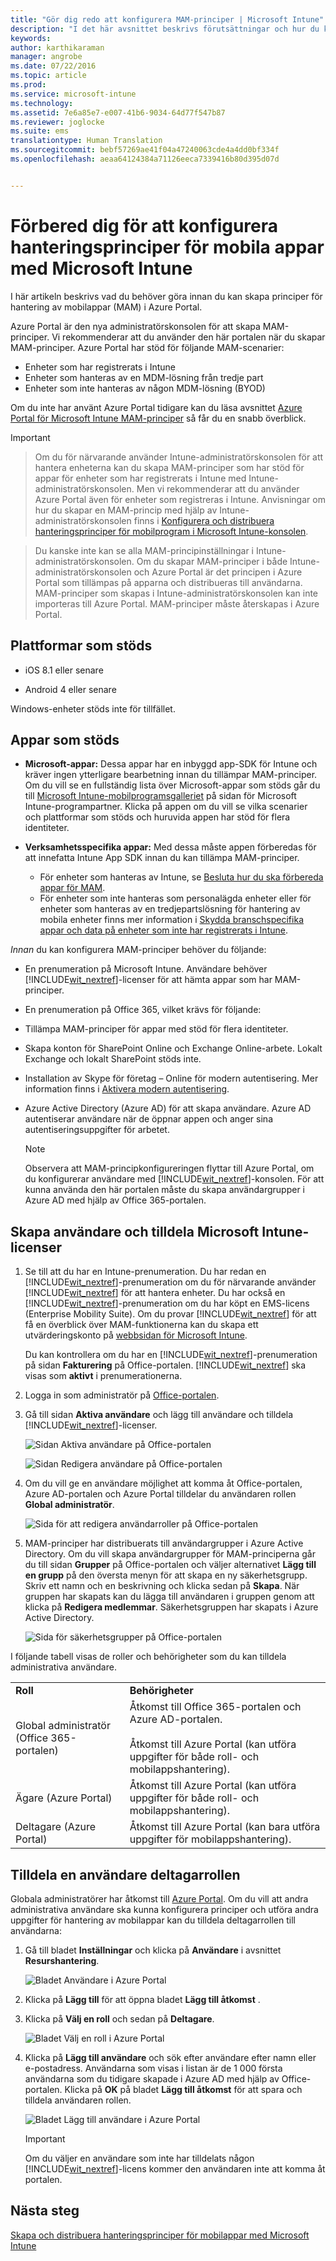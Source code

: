 ```yaml
---
title: "Gör dig redo att konfigurera MAM-principer | Microsoft Intune"
description: "I det här avsnittet beskrivs förutsättningar och hur du konfigurerar användare innan du kan skapa hanteringsprinciper för mobilappar."
keywords: 
author: karthikaraman
manager: angrobe
ms.date: 07/22/2016
ms.topic: article
ms.prod: 
ms.service: microsoft-intune
ms.technology: 
ms.assetid: 7e6a85e7-e007-41b6-9034-64d77f547b87
ms.reviewer: joglocke
ms.suite: ems
translationtype: Human Translation
ms.sourcegitcommit: bebf57269ae41f04a47240063cde4a4dd0bf334f
ms.openlocfilehash: aeaa64124384a71126eeca7339416b80d395d07d


---
```


# Förbered dig för att konfigurera hanteringsprinciper för mobila appar med Microsoft Intune
I här artikeln beskrivs vad du behöver göra innan du kan skapa principer för hantering av mobilappar (MAM) i Azure Portal.

Azure Portal är den nya administratörskonsolen för att skapa MAM-principer. Vi rekommenderar att du använder den här portalen när du skapar MAM-principer. Azure Portal har stöd för följande MAM-scenarier:
- Enheter som har registrerats i Intune
- Enheter som hanteras av en MDM-lösning från tredje part
- Enheter som inte hanteras av någon MDM-lösning (BYOD)

Om du inte har använt Azure Portal tidigare kan du läsa avsnittet [Azure Portal för Microsoft Intune MAM-principer](azure-portal-for-microsoft-intune-mam-policies.md) så får du en snabb överblick.

>[!IMPORTANT]

> Om du för närvarande använder Intune-administratörskonsolen för att hantera enheterna kan du skapa MAM-principer som har stöd för appar för enheter som har registrerats i Intune med Intune-administratörskonsolen. Men vi rekommenderar att du använder Azure Portal även för enheter som registreras i Intune. Anvisningar om hur du skapar en MAM-princip med hjälp av Intune-administratörskonsolen finns i [Konfigurera och distribuera hanteringsprinciper för mobilprogram i Microsoft Intune-konsolen](configure-and-deploy-mobile-application-management-policies-in-the-microsoft-intune-console.md).

> Du kanske inte kan se alla MAM-principinställningar i Intune-administratörskonsolen. Om du skapar MAM-principer i både Intune-administratörskonsolen och Azure Portal är det principen i Azure Portal som tillämpas på apparna och distribueras till användarna.
> MAM-principer som skapas i Intune-administratörskonsolen kan inte importeras till Azure Portal.  MAM-principer måste återskapas i Azure Portal.


##  Plattformar som stöds
- iOS 8.1 eller senare

- Android 4 eller senare

Windows-enheter stöds inte för tillfället.
##  Appar som stöds
* **Microsoft-appar:** Dessa appar har en inbyggd app-SDK för Intune och kräver ingen ytterligare bearbetning innan du tillämpar MAM-principer.
Om du vill se en fullständig lista över Microsoft-appar som stöds går du till [Microsoft Intune-mobilprogramsgalleriet](https://www.microsoft.com/en-us/server-cloud/products/microsoft-intune/partners.aspx) på sidan för Microsoft Intune-programpartner. Klicka på appen om du vill se vilka scenarier och plattformar som stöds och huruvida appen har stöd för flera identiteter.
* **Verksamhetsspecifika appar:** Med dessa måste appen förberedas för att innefatta Intune App SDK innan du kan tillämpa MAM-principer.

  * För enheter som hanteras av Intune, se [Besluta hur du ska förbereda appar för MAM](decide-how-to-prepare-apps-for-mobile-application-management-with-microsoft-intune.md).
  * För enheter som inte hanteras som personalägda enheter eller för enheter som hanteras av en tredjepartslösning för hantering av mobila enheter finns mer information i [Skydda branschspecifika appar och data på enheter som inte har registrerats i Intune](protect-line-of-business-apps-and-data-on-devices-not-enrolled-in-microsoft-intune.md).

*Innan* du kan konfigurera MAM-principer behöver du följande:

-   En prenumeration på Microsoft Intune.    Användare behöver [!INCLUDE[wit_nextref](../includes/wit_nextref_md.md)]-licenser för att hämta appar som har MAM-principer.

-   En prenumeration på Office 365, vilket krävs för följande:
  - Tillämpa MAM-principer för appar med stöd för flera identiteter.
  - Skapa konton för SharePoint Online och Exchange Online-arbete. Lokalt Exchange och lokalt SharePoint stöds inte.
-   Installation av Skype för företag – Online för modern autentisering. Mer information finns i [Aktivera modern autentisering](http://social.technet.microsoft.com/wiki/contents/articles/34339.skype-for-business-online-enable-your-tenant-for-modern-authentication.aspx).


- Azure Active Directory (Azure AD) för att skapa användare. Azure AD autentiserar användare när de öppnar appen och anger sina autentiseringsuppgifter för arbetet.

    > [!NOTE]
    > Observera att MAM-principkonfigureringen flyttar till Azure Portal, om du konfigurerar användare med [!INCLUDE[wit_nextref](../includes/wit_nextref_md.md)]-konsolen. För att kunna använda den här portalen måste du skapa användargrupper i Azure AD med hjälp av Office 365-portalen.


## Skapa användare och tilldela Microsoft Intune-licenser

1. Se till att du har en Intune-prenumeration. Du har redan en [!INCLUDE[wit_nextref](../includes/wit_nextref_md.md)]-prenumeration om du för närvarande använder [!INCLUDE[wit_nextref](../includes/wit_nextref_md.md)] för att hantera enheter.  Du har också en [!INCLUDE[wit_nextref](../includes/wit_nextref_md.md)]-prenumeration om du har köpt en EMS-licens (Enterprise Mobility Suite). Om du provar [!INCLUDE[wit_nextref](../includes/wit_nextref_md.md)] för att få en överblick över MAM-funktionerna kan du skapa ett utvärderingskonto på [webbsidan för Microsoft Intune](http://www.microsoft.com/en-us/server-cloud/products/microsoft-intune/).

    Du kan kontrollera om du har en [!INCLUDE[wit_nextref](../includes/wit_nextref_md.md)]-prenumeration på sidan **Fakturering** på Office-portalen.  [!INCLUDE[wit_nextref](../includes/wit_nextref_md.md)] ska visas som **aktivt** i prenumerationerna.

2.  Logga in som administratör på [Office-portalen](http://portal.office.com).

3.  Gå till sidan **Aktiva användare** och lägg till användare och tilldela [!INCLUDE[wit_nextref](../includes/wit_nextref_md.md)]-licenser.

    ![Sidan Aktiva användare på Office-portalen](../media/AppManagement/OfficePortal_AddUsers.png)

    ![Sidan Redigera användare på Office-portalen](../media/AppManagement/OfficePortal_AssignLicenses.png)

4.  Om du vill ge en användare möjlighet att komma åt Office-portalen, Azure AD-portalen och Azure Portal tilldelar du användaren rollen **Global administratör**.

    ![Sida för att redigera användarroller på Office-portalen](../media/AppManagement/OfficePortal_AddRoletoUser.png)

5.  MAM-principer har distribuerats till användargrupper i Azure Active Directory. Om du vill skapa användargrupper för MAM-principerna går du till sidan **Grupper** på Office-portalen och väljer alternativet **Lägg till en grupp** på den översta menyn för att skapa en ny säkerhetsgrupp.  Skriv ett namn och en beskrivning och klicka sedan på **Skapa**. När gruppen har skapats kan du lägga till användaren i gruppen genom att klicka på **Redigera medlemmar**. Säkerhetsgruppen har skapats i Azure Active Directory.

    ![Sida för säkerhetsgrupper på Office-portalen](../media/AppManagement/OfficePortal_CreateGroups.png)

I följande tabell visas de roller och behörigheter som du kan tilldela administrativa användare.

|||
|--|----|
|**Roll**|**Behörigheter**|
|Global administratör (Office 365-portalen)|Åtkomst till Office 365-portalen och Azure AD-portalen.<br /><br />Åtkomst till Azure Portal (kan utföra uppgifter för både roll- och mobilappshantering).|
|Ägare (Azure Portal)|Åtkomst till Azure Portal (kan utföra uppgifter för både roll- och mobilappshantering).|
|Deltagare (Azure Portal)|Åtkomst till Azure Portal (kan bara utföra uppgifter för mobilappshantering).|

## Tilldela en användare deltagarrollen

Globala administratörer har åtkomst till [Azure Portal](https://portal.azure.com).  Om du vill att andra administrativa användare ska kunna konfigurera principer och utföra andra uppgifter för hantering av mobilappar kan du tilldela deltagarrollen till användarna:


1.  Gå till bladet **Inställningar** och klicka på **Användare** i avsnittet **Resurshantering**.

    ![Bladet Användare i Azure Portal](../media/AppManagement/AzurePortal_MAM_AddUsers.png)

2.  Klicka på **Lägg till** för att öppna bladet **Lägg till åtkomst** .

3.  Klicka på **Välj en roll** och sedan på **Deltagare**.

    ![Bladet Välj en roll i Azure Portal](../media/AppManagement/AzurePortal_MAM_AddRole.png)

4.  Klicka på **Lägg till användare** och sök efter användare efter namn eller e-postadress. Användarna som visas i listan är de 1 000 första användarna som du tidigare skapade i Azure AD med hjälp av Office-portalen. Klicka på **OK** på bladet **Lägg till åtkomst** för att spara och tilldela användaren rollen.

    ![Bladet Lägg till användare i Azure Portal](../media/AppManagement/AzurePortal_MAM_AddusertoRole.png)

    > [!IMPORTANT]
    > Om du väljer en användare som inte har tilldelats någon [!INCLUDE[wit_nextref](../includes/wit_nextref_md.md)]-licens kommer den användaren inte att komma åt portalen.

## Nästa steg
[Skapa och distribuera hanteringsprinciper för mobilappar med Microsoft Intune](create-and-deploy-mobile-app-management-policies-with-microsoft-intune.md)



<!--HONumber=Aug16_HO1-->



